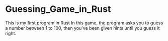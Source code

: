 # Guessing_Game_in_Rust
This is my first program in Rust
In this game, the program asks you to guess a number between 1 to 100, then you've been given hints until you guess it right.
